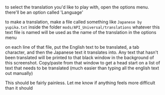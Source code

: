 
to select the translation you'd like to play with, open the options menu. there'll be an option called 'Language'

to make a translation, make a file called something like `Japanese by yupika.txt` inside the folder `mods/API_Universal/translations`
whatever this text file is named will be used as the name of the translation in the options menu

on each line of that file, put the English text to be translated, a tab character, and then the Japanese text it translates into. Any text that hasn't been translated will be printed to that black window in the background of this screenshot. Copy/paste from that window to get a head start on a list of text that needs to be translated (much easier than typing all the english text out manually)

This should be fairly painless. Let me know if anything feels more difficult than it should